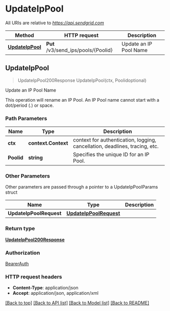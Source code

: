 # UpdateIpPool

All URIs are relative to *https://api.sendgrid.com*

Method | HTTP request | Description
------------- | ------------- | -------------
[**UpdateIpPool**](UpdateIpPool.md#UpdateIpPool) | **Put** /v3/send_ips/pools/{Poolid} | Update an IP Pool Name



## UpdateIpPool

> UpdateIpPool200Response UpdateIpPool(ctx, Poolidoptional)

Update an IP Pool Name

This operation will rename an IP Pool. An IP Pool name cannot start with a dot/period (.) or space.

### Path Parameters


Name | Type | Description
------------- | ------------- | -------------
**ctx** | **context.Context** | context for authentication, logging, cancellation, deadlines, tracing, etc.
**Poolid** | **string** | Specifies the unique ID for an IP Pool.

### Other Parameters

Other parameters are passed through a pointer to a UpdateIpPoolParams struct


Name | Type | Description
------------- | ------------- | -------------
**UpdateIpPoolRequest** | [**UpdateIpPoolRequest**](UpdateIpPoolRequest.md) | 

### Return type

[**UpdateIpPool200Response**](UpdateIpPool200Response.md)

### Authorization

[BearerAuth](../README.md#BearerAuth)

### HTTP request headers

- **Content-Type**: application/json
- **Accept**: application/json, application/xml

[[Back to top]](#) [[Back to API list]](../README.md#documentation-for-api-endpoints)
[[Back to Model list]](../README.md#documentation-for-models)
[[Back to README]](../README.md)

